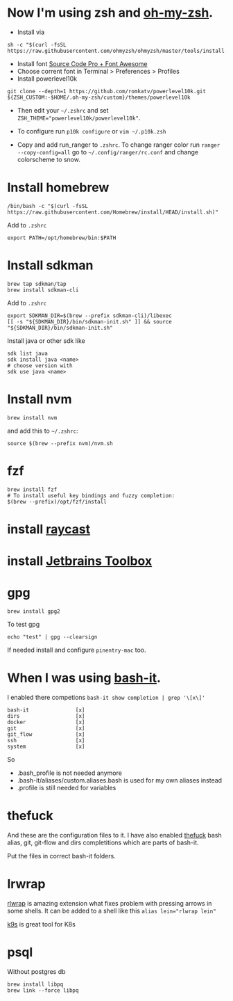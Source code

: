 # Now I'm using zsh and [oh-my-zsh](https://github.com/robbyrussell/oh-my-zsh).

* Install via
```
sh -c "$(curl -fsSL https://raw.githubusercontent.com/ohmyzsh/ohmyzsh/master/tools/install.sh)"
```
* Install font [Source Code Pro + Font Awesome](https://github.com/Falkor/dotfiles/blob/master/fonts/SourceCodePro%2BPowerline%2BAwesome%2BRegular.ttf)
* Choose corrent font in Terminal > Preferences > Profiles
* Install powerlevel10k
```
git clone --depth=1 https://github.com/romkatv/powerlevel10k.git ${ZSH_CUSTOM:-$HOME/.oh-my-zsh/custom}/themes/powerlevel10k
```
* Then edit your `~/.zshrc` and set `ZSH_THEME="powerlevel10k/powerlevel10k"`.
* To configure run `p10k configure` or `vim ~/.p10k.zsh`

* Copy and add run_ranger to `.zshrc`. To change ranger color run `ranger --copy-config=all` go to `~/.config/ranger/rc.conf` and change colorscheme to snow.

# Install homebrew
```
/bin/bash -c "$(curl -fsSL https://raw.githubusercontent.com/Homebrew/install/HEAD/install.sh)"
```

Add to `.zshrc`
```
export PATH=/opt/homebrew/bin:$PATH
```

# Install sdkman
```
brew tap sdkman/tap
brew install sdkman-cli
```

Add to `.zshrc`
```
export SDKMAN_DIR=$(brew --prefix sdkman-cli)/libexec
[[ -s "${SDKMAN_DIR}/bin/sdkman-init.sh" ]] && source "${SDKMAN_DIR}/bin/sdkman-init.sh"
```

Install java or other sdk like
```
sdk list java
sdk install java <name>
# choose version with
sdk use java <name>
```

# Install nvm
```
brew install nvm
```
and add this to `~/.zshrc`:
```
source $(brew --prefix nvm)/nvm.sh
```

# fzf
```
brew install fzf
# To install useful key bindings and fuzzy completion:
$(brew --prefix)/opt/fzf/install
```

# install [raycast](https://www.raycast.com)

# install [Jetbrains Toolbox](https://www.jetbrains.com/toolbox-app/)

# gpg
```
brew install gpg2
```
To test gpg
```
echo "test" | gpg --clearsign
```
If needed install and configure `pinentry-mac` too.

# When I was using [bash-it](https://github.com/Bash-it/bash-it).

I enabled there competions ```bash-it show completion | grep '\[x\]'```
```
bash-it               [x]     
dirs                  [x]     
docker                [x]     
git                   [x]     
git_flow              [x]     
ssh                   [x]     
system                [x]
```

So
* .bash_profile is not needed anymore
* .bash-it/aliases/custom.aliases.bash is used for my own aliases instead
* .profile is still needed for variables


# thefuck
And these are the configuration files to it. I have also enabled [thefuck](https://github.com/nvbn/thefuck) bash alias, git, git-flow and dirs completitions which are parts of bash-it.

Put the files in correct bash-it folders.

# lrwrap
[rlwrap](https://github.com/hanslub42/rlwrap) is amazing extension what fixes problem with pressing arrows in some shells. It can be added to a shell like this
```alias lein="rlwrap lein"```

[k9s](https://k9scli.io/) is great tool for K8s

# psql
Without postgres db
```
brew install libpq
brew link --force libpq
```
